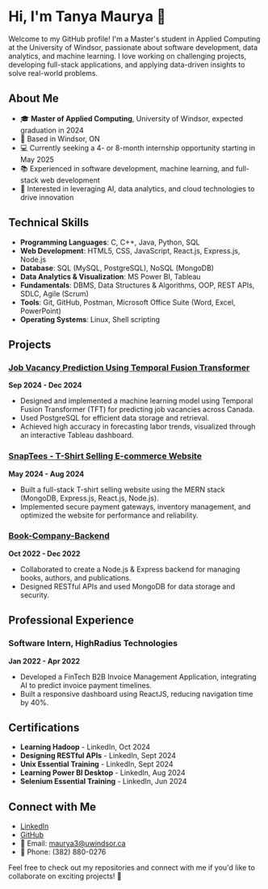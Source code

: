 # Hi, I'm Tanya Maurya 👋

Welcome to my GitHub profile! I'm a Master's student in Applied Computing at the University of Windsor, passionate about software development, data analytics, and machine learning. I love working on challenging projects, developing full-stack applications, and applying data-driven insights to solve real-world problems.

## About Me
- 🎓 **Master of Applied Computing**, University of Windsor, expected graduation in 2024
- 📍 Based in Windsor, ON
- 💻 Currently seeking a 4- or 8-month internship opportunity starting in May 2025
- 📚 Experienced in software development, machine learning, and full-stack web development
- 🌱 Interested in leveraging AI, data analytics, and cloud technologies to drive innovation

## Technical Skills
- **Programming Languages**: C, C++, Java, Python, SQL
- **Web Development**: HTML5, CSS, JavaScript, React.js, Express.js, Node.js
- **Database**: SQL (MySQL, PostgreSQL), NoSQL (MongoDB)
- **Data Analytics & Visualization**: MS Power BI, Tableau
- **Fundamentals**: DBMS, Data Structures & Algorithms, OOP, REST APIs, SDLC, Agile (Scrum)
- **Tools**: Git, GitHub, Postman, Microsoft Office Suite (Word, Excel, PowerPoint)
- **Operating Systems**: Linux, Shell scripting

## Projects

### [Job Vacancy Prediction Using Temporal Fusion Transformer](https://github.com/TanyaM01/Job-Vacancy-Prediction-)
**Sep 2024 - Dec 2024**  
- Designed and implemented a machine learning model using Temporal Fusion Transformer (TFT) for predicting job vacancies across Canada.
- Used PostgreSQL for efficient data storage and retrieval.
- Achieved high accuracy in forecasting labor trends, visualized through an interactive Tableau dashboard.

### [SnapTees - T-Shirt Selling E-commerce Website](https://github.com/TanyaM01/SnapTees-T-Shirt-Selling-E-commerce-Website)
**May 2024 - Aug 2024**  
- Built a full-stack T-shirt selling website using the MERN stack (MongoDB, Express.js, React.js, Node.js).
- Implemented secure payment gateways, inventory management, and optimized the website for performance and reliability.

### [Book-Company-Backend](https://github.com/TanyaM01/BOOK-API-PROJ)
**Oct 2022 - Dec 2022**  
- Collaborated to create a Node.js & Express backend for managing books, authors, and publications.
- Designed RESTful APIs and used MongoDB for data storage and security.

## Professional Experience

### Software Intern, HighRadius Technologies
**Jan 2022 - Apr 2022**  
- Developed a FinTech B2B Invoice Management Application, integrating AI to predict invoice payment timelines.
- Built a responsive dashboard using ReactJS, reducing navigation time by 40%.

## Certifications
- **Learning Hadoop** - LinkedIn, Oct 2024
- **Designing RESTful APIs** - LinkedIn, Sept 2024
- **Unix Essential Training** - LinkedIn, Sept 2024
- **Learning Power BI Desktop** - LinkedIn, Aug 2024
- **Selenium Essential Training** - LinkedIn, Jun 2024

## Connect with Me
- [LinkedIn](https://www.linkedin.com/in/tanya-maurya-ab2947212/)
- [GitHub](https://github.com/TanyaM01)
- 📧 Email: [maurya3@uwindsor.ca](mailto:maurya3@uwindsor.ca)
- 📱 Phone: (382) 880-0276

Feel free to check out my repositories and connect with me if you'd like to collaborate on exciting projects! 🚀
